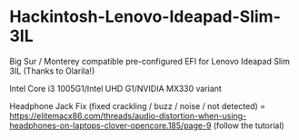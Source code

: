 # Hackintosh-Lenovo-Ideapad-Slim-3IL
Big Sur / Monterey compatible pre-configured EFI for Lenovo Ideapad Slim 3IL (Thanks to Olarila!)

Intel Core i3 1005G1/Intel UHD G1/NVIDIA MX330 variant

Headphone Jack Fix (fixed crackling / buzz / noise / not detected) = https://elitemacx86.com/threads/audio-distortion-when-using-headphones-on-laptops-clover-opencore.185/page-9 (follow the tutorial)
